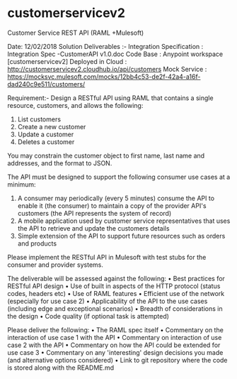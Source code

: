 # customerservicev2

Customer Service REST API (RAML +Mulesoft)

Date: 12/02/2018
Solution Deliverables :- 
  Integration Specification : Integration Spec -CustomerAPI v1.0.doc
  Code Base : Anypoint workspace [customerservicev2]
  Deployed in Cloud : http://customerservicev2.cloudhub.io/api/customers
  Mock Service : https://mocksvc.mulesoft.com/mocks/12bb4c53-de2f-42a4-a16f-dad240c9e511/customers/


Requirement:-
Design a RESTful API using RAML that contains a single resource, customers, and allows the following:
 
1.	List customers
2.	Create a new customer
3.	Update a customer
4.	Deletes a customer
 
You may constrain the customer object to first name, last name and addresses, and the format to JSON. 
 
The API must be designed to support the following consumer use cases at a minimum:
1.	A consumer may periodically (every 5 minutes) consume the API to enable it (the consumer) to maintain a copy of the provider API's customers (the API represents the system of record)
2.	A mobile application used by customer service representatives that uses the API to retrieve and update the customers details
3.	Simple extension of the API to support future resources such as orders and products  
 
Please implement the RESTful API in Mulesoft with test stubs for the consumer and provider systems.
 
The deliverable will be assessed against the following:
•	Best practices for RESTful API design
•	Use of built in aspects of the HTTP protocol (status codes, headers etc)
•	Use of RAML features
•	Efficient use of the network (especially for use case 2)
•	Applicability of the API to the use cases (including edge and exceptional scenarios)
•	Breadth of considerations in the design
•	Code quality (if optional task is attempted)
 
Please deliver the following:
•	The RAML spec itself
•	Commentary on the interaction of use case 1 with the API
•	Commentary on interaction of use case 2 with the API
•	Commentary on how the API could be extended for use case 3
•	Commentary on any 'interesting' design decisions you made (and alternative options considered)
•	Link to git repository where the code is stored along with the README.md
